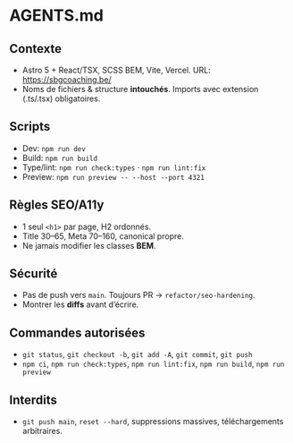 # AGENTS.md

## Contexte
- Astro 5 + React/TSX, SCSS BEM, Vite, Vercel. URL: https://sbgcoaching.be/
- Noms de fichiers & structure **intouchés**. Imports avec extension (.ts/.tsx) obligatoires.

## Scripts
- Dev: `npm run dev`
- Build: `npm run build`
- Type/lint: `npm run check:types` · `npm run lint:fix`
- Preview: `npm run preview -- --host --port 4321`

## Règles SEO/A11y
- 1 seul `<h1>` par page, H2 ordonnés.
- Title 30–65, Meta 70–160, canonical propre.
- Ne jamais modifier les classes **BEM**.

## Sécurité
- Pas de push vers `main`. Toujours PR → `refactor/seo-hardening`.
- Montrer les **diffs** avant d’écrire.

## Commandes autorisées
- `git status`, `git checkout -b`, `git add -A`, `git commit`, `git push`
- `npm ci`, `npm run check:types`, `npm run lint:fix`, `npm run build`, `npm run preview`

## Interdits
- `git push main`, `reset --hard`, suppressions massives, téléchargements arbitraires.
